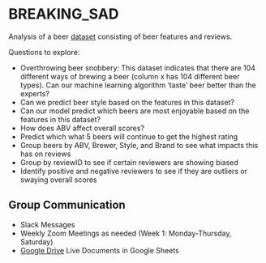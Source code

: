 # BREAKING_SAD
Analysis of a beer [dataset](https://www.kaggle.com/gauravharamkar/beer-data-analytics) consisting of beer features and reviews.

Questions to explore:
- Overthrowing beer snobbery: This dataset indicates that there are 104 different ways of brewing a beer (column x has 104 different beer types). Can our machine learning algorithm ‘taste’ beer better than the experts?
- Can we predict beer style based on the features in this dataset?
- Can our model predict which beers are most enjoyable based on the features in this dataset?
- How does ABV affect overall scores?
- Predict which what 5 beers will continue to get the highest rating
- Group beers by ABV, Brewer, Style, and Brand to see what impacts this has on reviews
- Group by reviewID to see if certain reviewers are showing biased
- Identify positive and negative reviewers to see if they are outliers or swaying overall scores

## Group Communication
- Slack Messages
- Weekly Zoom Meetings as needed (Week 1: Monday-Thursday, Saturday)
- [Google Drive](https://drive.google.com/drive/folders/1WGlmS1NS2MW85CG1k2vxHaIE9FhGiSVK) Live Documents in Google Sheets
